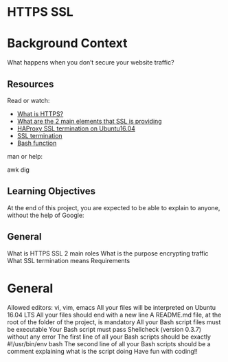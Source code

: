 <h1>HTTPS SSL</h1>
<h1>Background Context</h1>
<p>What happens when you don’t secure your website traffic?</p>


<h2>Resources</h2>
<p>Read or watch:</p>

<ul>
  <li><a href="https://www.instantssl.com/http-vs-https">What is HTTPS?</a></li>
<li><a href="https://www.sslshopper.com/why-ssl-the-purpose-of-using-ssl-certificates.html">What are the 2 main elements that SSL is providing</a></li>
<li><a href="https://docs.ionos.com/cloud/">HAProxy SSL termination on Ubuntu16.04</a></li>
<li><a href="https://en.wikipedia.org/wiki/TLS_termination_proxy">SSL termination</a></li>
<li><a href="https://tldp.org/LDP/abs/html/complexfunct.html">Bash function</a></li>
</ul>

<p>man or help:</p>

awk
dig
<h2>Learning Objectives</h2>
At the end of this project, you are expected to be able to explain to anyone, without the help of Google:

<h2>General</h2>
What is HTTPS SSL 2 main roles
What is the purpose encrypting traffic
What SSL termination means
Requirements
<h1>General</h1>
Allowed editors: vi, vim, emacs
All your files will be interpreted on Ubuntu 16.04 LTS
All your files should end with a new line
A README.md file, at the root of the folder of the project, is mandatory
All your Bash script files must be executable
Your Bash script must pass Shellcheck (version 0.3.7) without any error
The first line of all your Bash scripts should be exactly #!/usr/bin/env bash
The second line of all your Bash scripts should be a comment explaining what is the script doing
Have fun with coding!!
